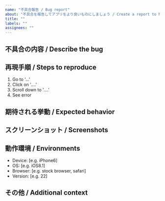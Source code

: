 ```yaml
---
name: "不具合報告 / Bug report"
about: "不具合を報告してアプリをより良いものにしましょう / Create a report to help us improve"
title: ""
labels: ""
assignees: ""
---
```


## 不具合の内容 / Describe the bug

<!--
  不具合がどのようなものであるか簡潔明瞭に記述してください。
  A clear and concise description of what the bug is.
-->

## 再現手順 / Steps to reproduce

1. Go to '...'
2. Click on '....'
3. Scroll down to '....'
4. See error

## 期待される挙動 / Expected behavior

<!--
  どのような動作がなされるべきかご説明ください。
  A clear and concise description of what you expected to happen.
-->

## スクリーンショット / Screenshots

<!--
  スクリーンショットがありますと，不具合の説明がより分かりやすくなります。
  If applicable, add screenshots to help explain your problem.
-->

## 動作環境 / Environments

- Device: [e.g. iPhone6]
- OS: [e.g. iOS8.1]
- Browser: [e.g. stock browser, safari]
- Version: [e.g. 22]

## その他 / Additional context

<!--
  そのほかに補足情報がありましたらこちらに記述してください。
  Add any other context about the problem here.
-->
